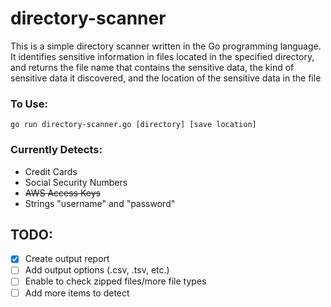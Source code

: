 # directory-scanner
This is a simple directory scanner written in the Go programming language. It identifies sensitive information in files located in the specified directory, and returns the file name that contains the sensitive data, the kind of sensitive data it discovered, and the location of the sensitive data in the file

### To Use:
`go run directory-scanner.go [directory] [save location]`

### Currently Detects:
- Credit Cards
- Social Security Numbers
- ~~AWS Access Keys~~
- Strings "username" and "password"

## TODO: 
- [x] Create output report
- [ ] Add output options (.csv, .tsv, etc.)
- [ ] Enable to check zipped files/more file types
- [ ] Add more items to detect